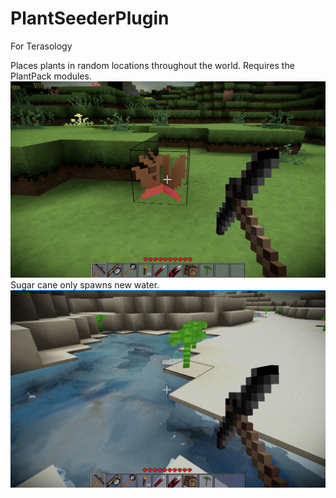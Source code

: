 # PlantSeederPlugin
For Terasology

Places plants in random locations throughout the world. Requires the PlantPack modules.
![picture of one plant generated](https://github.com/RatMoleRat/PlantSeederPlugin/blob/master/images/PluginPicture1.PNG)
Sugar cane only spawns new water.
![picture of sugarcane generated](https://github.com/RatMoleRat/PlantSeederPlugin/blob/master/images/PluginPicture0.PNG)
